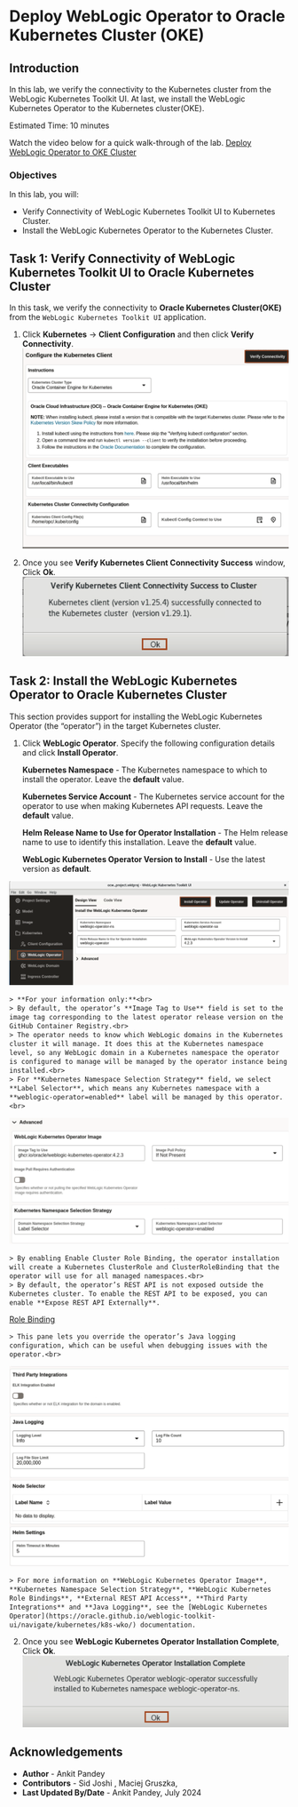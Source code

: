 # Deploy WebLogic Operator to Oracle Kubernetes Cluster (OKE)

## Introduction

In this lab, we verify the connectivity to the Kubernetes cluster from the WebLogic Kubernetes Toolkit UI. At last, we install the WebLogic Kubernetes Operator to the Kubernetes cluster(OKE).

Estimated Time: 10 minutes

Watch the video below for a quick walk-through of the lab.
[Deploy WebLogic Operator to OKE Cluster](videohub:1_0itbllhe)

### Objectives

In this lab, you will:

* Verify Connectivity of WebLogic Kubernetes Toolkit UI to Kubernetes Cluster.
* Install the WebLogic Kubernetes Operator to the Kubernetes Cluster.

## Task 1: Verify Connectivity of WebLogic Kubernetes Toolkit UI to Oracle Kubernetes Cluster
In this task, we verify the connectivity to **Oracle Kubernetes Cluster(OKE)** from the `WebLogic Kubernetes Toolkit UI` application.

1. Click  **Kubernetes** ->  **Client Configuration** and then click **Verify Connectivity**.
 ![Verify Connectivity](images/verify-connectivity.png)

2. Once you see **Verify Kubernetes Client Connectivity Success** window, Click **Ok**.
 ![Successfully Connected](images/successfully-connected.png)

## Task 2: Install the WebLogic Kubernetes Operator to Oracle Kubernetes Cluster
This section provides support for installing the WebLogic Kubernetes Operator (the “operator”) in the target Kubernetes cluster. 

1. Click **WebLogic Operator**. Specify the following configuration details and click **Install Operator**.

    **Kubernetes Namespace** - The Kubernetes namespace to which to install the operator. Leave the **default** value.<br>

    **Kubernetes Service Account** - The Kubernetes service account for the operator to use when making Kubernetes API requests. Leave the **default** value.<br>

    **Helm Release Name to Use for Operator Installation** - The Helm release name to use to identify this installation. Leave the **default** value.<br>

    **WebLogic Kubernetes Operator Version to Install** - Use the latest version as **default**.

 ![WebLogic Operator](images/weblogic-operator.png) 
    
    > **For your information only:**<br>
    > By default, the operator’s **Image Tag to Use** field is set to the image tag corresponding to the latest operator release version on the GitHub Container Registry.<br>
    > The operator needs to know which WebLogic domains in the Kubernetes cluster it will manage. It does this at the Kubernetes namespace level, so any WebLogic domain in a Kubernetes namespace the operator is configured to manage will be managed by the operator instance being installed.<br>
    > For **Kubernetes Namespace Selection Strategy** field, we select **Label Selector**, which means any Kubernetes namespace with a **weblogic-operator=enabled** label will be managed by this operator.<br>
 ![Operator Image](images/operator-image.png)
   
    > By enabling Enable Cluster Role Binding, the operator installation will create a Kubernetes ClusterRole and ClusterRoleBinding that the operator will use for all managed namespaces.<br>
    > By default, the operator’s REST API is not exposed outside the Kubernetes cluster. To enable the REST API to be exposed, you can enable **Expose REST API Externally**.
 [Role Binding](images/role-binding.png)<br>
    
    > This pane lets you override the operator’s Java logging configuration, which can be useful when debugging issues with the operator.<br>
 ![Java Logging](images/java-logging.png)<br>
   
    > For more information on **WebLogic Kubernetes Operator Image**, **Kubernetes Namespace Selection Strategy**, **WebLogic Kubernetes Role Bindings**, **External REST API Access**, **Third Party Integrations** and **Java Logging**, see the [WebLogic Kubernetes Operator](https://oracle.github.io/weblogic-toolkit-ui/navigate/kubernetes/k8s-wko/) documentation.

2. Once you see **WebLogic Kubernetes Operator Installation Complete**, Click **Ok**.
   ![Operator Installed](images/operator-installed.png)

## Acknowledgements

* **Author** -  Ankit Pandey
* **Contributors** - Sid Joshi , Maciej Gruszka, 
* **Last Updated By/Date** - Ankit Pandey, July 2024